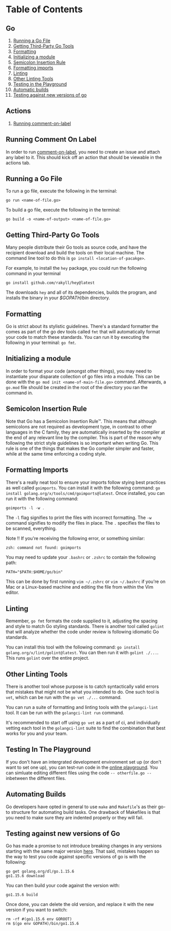 # Table of Contents
## Go
1. [Running a Go File](#running-a-go-file)
2. [Getting Third-Party Go Tools](#getting-third-party-go-tools)
3. [Formatting](#formatting)
4. [Initializing a module](#initializing-a-module)
5. [Semicolon Insertion Rule](#semicolon-insertion-rule)
6. [Formatting imports](#formatting-imports)
7. [Linting](#linting)
8. [Other Linting Tools](#other-linting-tools)
9. [Testing in the Playground](#testing-in-the-playground)
10. [Automatic builds](#automating-builds)
11. [Testing against new versions of go](#testing-against-new-versions-of-go)

## Actions
1. [Running comment-on-label](#running-comment-on-label)

## Running Comment On Label
In order to run [comment-on-label](./.github/workflows/comment-on-label.yml), you need to create an issue and attach any label to it. This should kick off an action that should be viewable in the actions tab.

## Running a Go File
To run a go file, execute the following in the terminal:

`go run <name-of-file.go>`

To build a go file, execute the following in the terminal:

`go build -o <name-of-output> <name-of-file.go>`

## Getting Third-Party Go Tools
Many people distribute their Go tools as source code, and have the recipient download and build the tools on their local machine. The command line tool to do this is `go install <location-of-pacakge>`.

For example, to install the `hey` package, you could run the following command in your terminal

`go install github.com/rakyll/hey@latest`

The downloads `hey` and all of its dependencies, builds the program, and installs the binary in your _$GOPATH/bin_ directory.

## Formatting
Go is strict about its stylistic guidelines. There's a standard formatter the comes as part of the go dev tools called `fmt` that will automatically format your code to match these standards. You can run it by executing the following in your terminal: `go fmt`.

## Initializing a module
In order to format your code (amongst other things), you may need to instantiate your disparate collection of go files into a module. This can be done with the `go mod init <name-of-main-file.go>` command. Afterwards, a `go.mod` file should be created in the root of the directory you ran the command in.

## Semicolon Insertion Rule
Note that Go has a Semicolon Insertion Rule™. This means that although semicolons are not required as development type, in contrast to other languages in the C family, they are automatically inserted by the compiler at the end of any relevant line by the compiler. This is part of the reason why following the strict style guidelines is so important when writing Go. This rule is one of the things that makes the Go compiler simpler and faster, while at the same time enforcing a coding style.

## Formatting Imports
There's a really neat tool to ensure your imports follow stying best practices as well called `goimports`. You can install it with the following command: `go install golang.org/x/tools/cmd/goimports@latest`. Once installed, you can run it with the following command:

```go
goimports -l -w .
```

The `-l` flag signifies to print the files with incorrect formatting. The `-w` command signifies to modify the files in place. The `.` specifies the files to be scanned, everything.

Note ‼️ If you're receiving the following error, or something similar:

`zsh: command not found: goimports`

You may need to update your `.bashrc` or `.zshrc` to contain the following path:

`PATH="$PATH:$HOME/go/bin"`

This can be done by first running `vim ~/.zshrc` or `vim ~/.bashrc` if you're on Mac or a Linux-based machine and editing the file from within the Vim editor.

## Linting
Remember, `go fmt` formats the code supplied to it, adjusting the spacing and style to match Go styling standards. There is another tool called `golint` that will analyze whether the code under review is following idiomatic Go standards.

You can install this tool with the following command: `go install golang.org/x/lint/golint@latest`. You can then run it with `golint ./...`. This runs `golint` over the entire project.

## Other Linting Tools
There is another tool whose purpose is to catch syntactically valid errors that mistakes that might not be what you intended to do. One such tool is `vet`, which can be run with the `go vet ./...` command.

You can run a suite of formatting and linting tools with the `golangci-lint` tool. It can be run with the `golangci-lint run` command.

It's recommended to start off using `go vet` as a part of ci, and individually vetting each tool in the `golangci-lint` suite to find the combination that best works for you and your team.

## Testing In The Playground
If you don't have an intergrated development environment set up (or don't want to set one up), you can test-run code in the [online playground](https://play.golang.com/). You can simluate editing different files using the code
`-- otherfile.go --` inbetween the different files.

## Automating Builds
Go developers have opted in general to use `make` and `Makefile`'s as their go-to structure for automating build tasks. 
One drawback of Makefiles is that you need to make sure they are indented properly or they will fail.

## Testing against new versions of Go
Go has made a promise to not introduce breaking changes in any versions starting with the same major version [here](https://go.googlesource.com/proposal/+/master/design/56986-godebug.md#:~:text=Go%201%20introduced%20Go's%20compatibility,and%20certain%20other%20implementation%20overfitting.). That said, mistakes happen so the way to test you code against specific versions of go is with the following:
```
go get golang.org/dl/go.1.15.6
go1.15.6 download
```

You can then build your code against the version with:

`go1.15.6 build`

Once done, you can delete the old version, and replace it with the new version if you want to switch:

```
rm -rf #(go1.15.6 env GOROOT)
rm $(go env GOPATH)/bin/go1.15.6
```